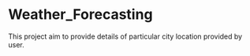 # Weather_Forecasting
This project aim to provide details of particular city location provided by user.

